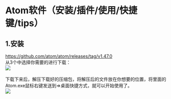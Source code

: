 # Atom软件（安装/插件/使用/快捷键/tips）
## 1.安装
https://github.com/atom/atom/releases/tag/v1.47.0<br>
从3个中选择你需要的进行下载：<br>
![](http://m.qpic.cn/psc?/V120flX00zHgB1/4YNML3SP3kohrZcOJ8e1uiZV5Di0WgQKpTPC7QbgX4ZKOiGuIKTCq3EGOWWGOApp2EaMgNwePA6uJyzP1tOT63zOJUMKvwmroOVEsZOLcnQ!/b&bo=JQNuAgAAAAADF3g!&rf=viewer_4)<br><br>
下载下来后，解压下载好的压缩包，将解压后的文件放在你想要的位置，将里面的Atom.exe鼠标右键发送到=>桌面快捷方式，就可以开始使用了。<br>
![](https://m.qpic.cn/psc?/V120flX00zHgB1/9XwfBMWIaa5Dh0kEemxh*Bfl064ptUbpVjQn7aRJuo7tIkJ7FPpcqfcfbV9xTki16fiKRkIIB7hem4ILZM0Sag!!/b&bo=WAPaAQAAAAADB6I!&rf=viewer_4)<br><br>
